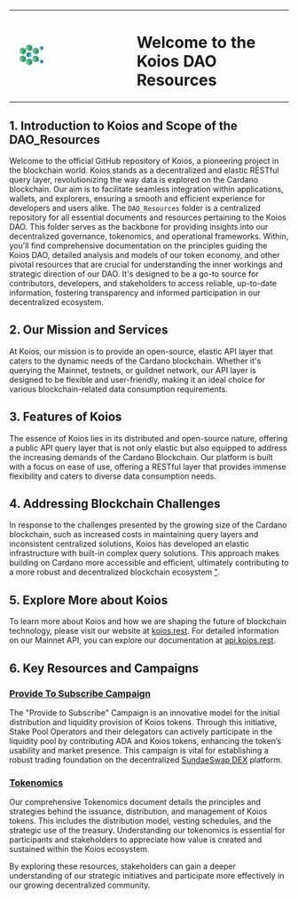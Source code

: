 <table border="0">
  <tr>
    <td>
      <img src="images/token_logo.png" alt="Koios API Logo" title="Koios Decentralised API logo" style="width:200px;">
    </td>
    <td style="vertical-align: middle; text-align: middle; padding-left: 150px">
      <h1>Welcome to the Koios DAO Resources</h1>
    </td>
  </tr>
</table>

## 1. Introduction to Koios and Scope of the DAO_Resources

Welcome to the official GitHub repository of Koios, a pioneering project in the blockchain world. Koios stands as a decentralized and elastic RESTful query layer, revolutionizing the way data is explored on the Cardano blockchain. Our aim is to facilitate seamless integration within applications, wallets, and explorers, ensuring a smooth and efficient experience for developers and users alike.
The `DAO_Resources` folder is a centralized repository for all essential documents and resources pertaining to the Koios DAO. This folder serves as the backbone for providing insights into our decentralized governance, tokenomics, and operational frameworks. Within, you'll find comprehensive documentation on the principles guiding the Koios DAO, detailed analysis and models of our token economy, and other pivotal resources that are crucial for understanding the inner workings and strategic direction of our DAO. It's designed to be a go-to source for contributors, developers, and stakeholders to access reliable, up-to-date information, fostering transparency and informed participation in our decentralized ecosystem.

## 2. Our Mission and Services

At Koios, our mission is to provide an open-source, elastic API layer that caters to the dynamic needs of the Cardano blockchain. Whether it's querying the Mainnet, testnets, or guildnet network, our API layer is designed to be flexible and user-friendly, making it an ideal choice for various blockchain-related data consumption requirements.

## 3. Features of Koios

The essence of Koios lies in its distributed and open-source nature, offering a public API query layer that is not only elastic but also equipped to address the increasing demands of the Cardano Blockchain. Our platform is built with a focus on ease of use, offering a RESTful layer that provides immense flexibility and caters to diverse data consumption needs.

## 4. Addressing Blockchain Challenges

In response to the challenges presented by the growing size of the Cardano blockchain, such as increased costs in maintaining query layers and inconsistent centralized solutions, Koios has developed an elastic infrastructure with built-in complex query solutions. This approach makes building on Cardano more accessible and efficient, ultimately contributing to a more robust and decentralized blockchain ecosystem ["](https://adapulse.io/koios-an-elastic-cardano-query-layer/#:~:text=Koios%20is%20an%20open,leading%20to%20inconsistent%20centralized%20solutions).

## 5. Explore More about Koios

To learn more about Koios and how we are shaping the future of blockchain technology, please visit our website at [koios.rest](https://koios.rest). For detailed information on our Mainnet API, you can explore our documentation at [api.koios.rest](https://api.koios.rest).

## 6. Key Resources and Campaigns

### [Provide To Subscribe Campaign](Provide_To_Subscribe.md)

The "Provide to Subscribe" Campaign is an innovative model for the initial distribution and liquidity provision of Koios tokens. Through this initiative, Stake Pool Operators and their delegators can actively participate in the liquidity pool by contributing ADA and Koios tokens, enhancing the token’s usability and market presence. This campaign is vital for establishing a robust trading foundation on the decentralized [SundaeSwap DEX](https://sundae.fi/) platform.

### [Tokenomics](Tokenomics.md)

Our comprehensive Tokenomics document details the principles and strategies behind the issuance, distribution, and management of Koios tokens. This includes the distribution model, vesting schedules, and the strategic use of the treasury. Understanding our tokenomics is essential for participants and stakeholders to appreciate how value is created and sustained within the Koios ecosystem.

By exploring these resources, stakeholders can gain a deeper understanding of our strategic initiatives and participate more effectively in our growing decentralized community.
